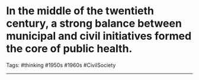 # In the middle of the twentieth century, a strong balance between municipal and civil initiatives formed the core of public health.
Tags: #thinking #1950s #1960s #CivilSociety 

---